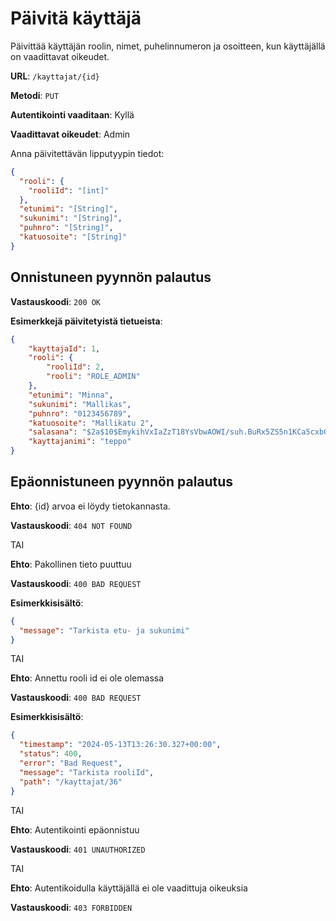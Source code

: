 # Päivitä käyttäjä

Päivittää käyttäjän roolin, nimet, puhelinnumeron ja osoitteen, kun käyttäjällä on vaadittavat oikeudet.

**URL**: `/kayttajat/{id}`

**Metodi**: `PUT`

**Autentikointi vaaditaan**: Kyllä

**Vaadittavat oikeudet**: Admin

Anna päivitettävän lipputyypin tiedot:

```json
{
  "rooli": {
    "rooliId": "[int]"
  },
  "etunimi": "[String]",
  "sukunimi": "[String]",
  "puhnro": "[String]",
  "katuosoite": "[String]"
}
```

## Onnistuneen pyynnön palautus

**Vastauskoodi**: `200 OK`

**Esimerkkejä päivitetyistä tietueista**:

```Json
{
    "kayttajaId": 1,
    "rooli": {
        "rooliId": 2,
        "rooli": "ROLE_ADMIN"
    },
    "etunimi": "Minna",
    "sukunimi": "Mallikas",
    "puhnro": "0123456789",
    "katuosoite": "Mallikatu 2",
    "salasana": "$2a$10$EmykihVxIaZzT18YsVbwAOWI/suh.BuRx5ZS5n1KCa5cxb0Qy8DF.",
    "kayttajanimi": "teppo"
}
```

## Epäonnistuneen pyynnön palautus

**Ehto**: {id} arvoa ei löydy tietokannasta.

**Vastauskoodi**: `404 NOT FOUND`

TAI

**Ehto**: Pakollinen tieto puuttuu

**Vastauskoodi**: `400 BAD REQUEST`

**Esimerkkisisältö**:

```json
{
  "message": "Tarkista etu- ja sukunimi"
}
```

TAI

**Ehto**: Annettu rooli id ei ole olemassa

**Vastauskoodi**: `400 BAD REQUEST`

**Esimerkkisisältö**:

```json
{
  "timestamp": "2024-05-13T13:26:30.327+00:00",
  "status": 400,
  "error": "Bad Request",
  "message": "Tarkista rooliId",
  "path": "/kayttajat/36"
}
```

TAI

**Ehto**: Autentikointi epäonnistuu

**Vastauskoodi**: `401 UNAUTHORIZED`

TAI

**Ehto**: Autentikoidulla käyttäjällä ei ole vaadittuja oikeuksia

**Vastauskoodi**: `403 FORBIDDEN`
